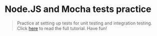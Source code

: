# Node.JS and Mocha tests practice

> Practice at setting up tests for unit testing and integration testing. Click [here](https://semaphoreci.com/community/tutorials/getting-started-with-node-js-and-mocha) to read the full tutorial. Have fun!
